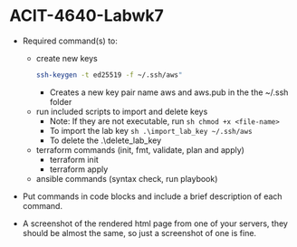 # ACIT-4640-Labwk7
- Required command(s) to: 
  - create new keys
    ```sh
    ssh-keygen -t ed25519 -f ~/.ssh/aws"
    ```
    - Creates a new key pair name aws and aws.pub in the the ~/.ssh folder
  - run included scripts to import and delete keys
    - Note: If they are not executable, run ```sh chmod +x <file-name>```
    - To import the lab key
        ```sh .\import_lab_key ~/.ssh/aws```
    - To delete the 
    .\delete_lab_key
  - terraform commands (init, fmt, validate, plan and apply)
    - terraform init
    - terraform apply
  - ansible commands (syntax check, run playbook)


- Put commands in code blocks and include a brief description of each command.
- A screenshot of the rendered html page from one of your servers, they should be almost the same, so just a screenshot of one is fine.

